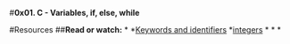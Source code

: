 #**0x01. C - Variables, if, else, while**

#Resources
##**Read or watch:**
*
*[Keywords and identifiers](https://publications.gbdirect.co.uk//c_book/chapter2/keywords_and_identifiers.html)
*[integers](https://publications.gbdirect.co.uk//c_book/chapter2/integral_types.html)
*
*
*

